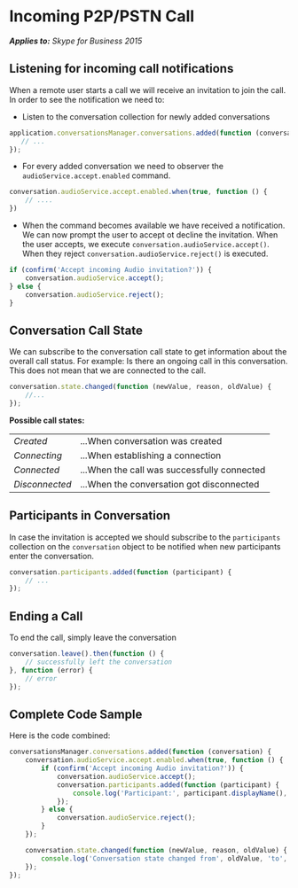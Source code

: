 
# Incoming P2P/PSTN Call

 _**Applies to:** Skype for Business 2015_

## Listening for incoming call notifications

When a remote user starts a call we will receive an invitation to join the call.
In order to see the notification we need to:
* Listen to the conversation collection for newly added conversations
 ```javascript
application.conversationsManager.conversations.added(function (conversation) {
    // ...
});
```
* For every added conversation we need to observer the `audioService.accept.enabled` command.
```javascript
conversation.audioService.accept.enabled.when(true, function () {
    // ....
})
```
* When the command becomes available we have received a notification. We can now prompt the user to accept ot decline the invitation.
When the user accepts, we execute `conversation.audioService.accept()`. When they reject `conversation.audioService.reject()` is executed.
```javascript
if (confirm('Accept incoming Audio invitation?')) {
    conversation.audioService.accept();
} else {
    conversation.audioService.reject();
}
```

## Conversation Call State
We can subscribe to the conversation call state to get information about the overall call status.
For example: Is there an ongoing call in this conversation. This does not mean that we are connected to the call.

```javascript
conversation.state.changed(function (newValue, reason, oldValue) {
    //...
});
```

**Possible call states:**

|||
|--------------|------------------------------------------|
| *Created* | ...When conversation was created
| *Connecting*    | ...When establishing a connection           |
| *Connected* | ...When the call was successfully connected |
| *Disconnected* | ...When the conversation got disconnected |

## Participants in Conversation
In case the invitation is accepted we should subscribe to the `participants` collection on the `conversation` object to be notified when new participants enter the conversation.

```javascript
conversation.participants.added(function (participant) {
    // ...
});
```

## Ending a Call
To end the call, simply leave the conversation

```javascript
conversation.leave().then(function () {
    // successfully left the conversation
}, function (error) {
    // error
});
```

## Complete Code Sample
Here is the code combined:

```javascript
conversationsManager.conversations.added(function (conversation) {
    conversation.audioService.accept.enabled.when(true, function () {
        if (confirm('Accept incoming Audio invitation?')) {
            conversation.audioService.accept();
            conversation.participants.added(function (participant) {
                console.log('Participant:', participant.displayName(), 'has been added to the conversation');
            });
        } else {
            conversation.audioService.reject();
        }
    });

    conversation.state.changed(function (newValue, reason, oldValue) {
        console.log('Conversation state changed from', oldValue, 'to', newValue);
    });
});
```